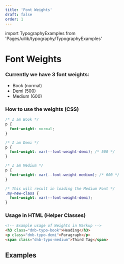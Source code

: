 ```yaml
---
title: 'Font Weights'
draft: false
order: 1
---
```


import TypographyExamples from 'Pages/uilib/typography/TypographyExamples'

# Font Weights

### Currently we have 3 font weights:

- <span class="dnb-typo-book">Book</span> (normal)
- <span class="dnb-typo-demi">Demi</span> (500)
- <span class="dnb-typo-medium">Medium</span> (600)

### How to use the weights (CSS)

```css
/* I am Book */
p {
  font-weight: normal;
}

/* I am Demi */
p {
  font-weight: var(--font-weight-demi); /* 500 */
}

/* I am Medium */
p {
  font-weight: var(--font-weight-medium); /* 600 */
}

/* This will result in loading the Medium Font */
.my-new-class {
  font-weight: var(--font-weight-demi);
}
```

### Usage in HTML (Helper Classes)

```html
<!-- Example usage of Weights in Markup -->
<h3 class="dnb-typo-book">Heading</h3>
<p class="dnb-typo-demi">Paragraph</p>
<span class="dnb-typo-medium">Third Tag</span>
```

## Examples

<TypographyExamples />
